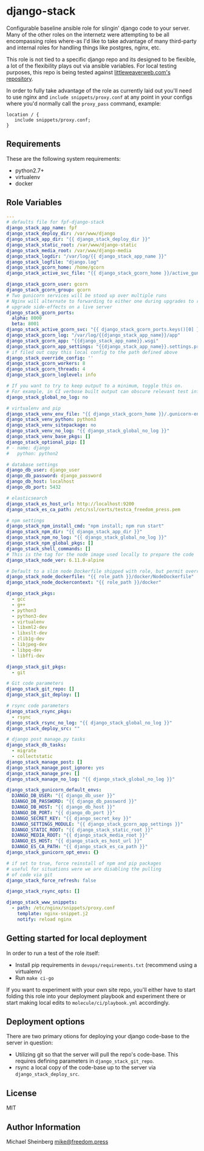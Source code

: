 django-stack
============

Configurable baseline ansible role for slingin' django code to your server. Many of the
other roles on the internetz were attempting to be all encompassing roles where-as 
I'd like to take advantage of many third-party and internal roles for handling
things like postgres, nginx, etc.

This role is not tied to a specific django repo and its designed to be flexible,
a lot of the flexibility plays out via ansible variables. For local testing
purposes, this repo is being tested against [littleweaverweb.com's repository](https://github.com/littleweaver/littleweaverweb.com).

In order to fully take advantage of the role as currently laid out you'll need
to use nginx and `include snippets/proxy.conf` at any point in your configs
where you'd normally call the `proxy_pass` command, example:

```
location / {
   include snippets/proxy.conf;
}
```

Requirements
------------

These are the following system requirements:

* python2.7+
* virtualenv
* docker

Role Variables
--------------

```yaml
---
# defaults file for fpf-django-stack
django_stack_app_name: fpf
django_stack_deploy_dir: /var/www/django
django_stack_app_dir: "{{ django_stack_deploy_dir }}"
django_stack_static_root: /var/www/django-static
django_stack_media_root: /var/www/django-media
django_stack_logdir: "/var/log/{{ django_stack_app_name }}"
django_stack_logfile: "django.log"
django_stack_gcorn_home: /home/gcorn
django_stack_active_svc_file: "{{ django_stack_gcorn_home }}/active_gunicorn_svc"

django_stack_gcorn_user: gcorn
django_stack_gcorn_group: gcorn
# Two gunicorn services will be stood up over multiple runs
# Nginx will alternate to forwarding to either one during upgrades to reduce
# upgrade side-effects on a live server
django_stack_gcorn_ports:
  alpha: 8000
  beta: 8001
django_stack_active_gcorn_svc: "{{ django_stack_gcorn_ports.keys()[0] }}"
django_stack_gcorn_log: "/var/log/{{django_stack_app_name}}/app"
django_stack_gcorn_app: "{{django_stack_app_name}}.wsgi"
django_stack_gcorn_app_settings: "{{django_stack_app_name}}.settings.production"
# if filed out copy this local config to the path defined above
django_stack_override_config: ''
django_stack_gcorn_workers: 8
django_stack_gcorn_threads: 4
django_stack_gcorn_loglevel: info

# If you want to try to keep output to a minimum, toggle this on.
# For example, in CI verbose built output can obscure relevant test info.
django_stack_global_no_log: no

# virtualenv and pip
django_stack_venv_env_file: "{{ django_stack_gcorn_home }}/.gunicorn-env"
django_stack_venv_python: python3
django_stack_venv_sitepackage: no
django_stack_venv_no_log: "{{ django_stack_global_no_log }}"
django_stack_venv_base_pkgs: []
django_stack_optional_pip: []
# - name: django
#   python: python2

# database settings
django_db_user: django_user
django_db_password: django_password
django_db_host: localhost
django_db_port: 5432

# elasticsearch
django_stack_es_host_url: http://localhost:9200
django_stack_es_ca_path: /etc/ssl/certs/testca_freedom_press.pem

# npm settings
django_stack_npm_install_cmd: "npm install; npm run start"
django_stack_npm_dir: "{{ django_stack_app_dir }}"
django_stack_npm_no_log: "{{ django_stack_global_no_log }}"
django_stack_npm_global_pkgs: []
django_stack_shell_commands: []
# This is the tag for the node image used locally to prepare the code
django_stack_node_ver: 6.11.0-alpine

# Default to a slim node Dockerfile shipped with role, but permit overrides.
django_stack_node_dockerfile: "{{ role_path }}/docker/NodeDockerfile"
django_stack_node_dockercontext: "{{ role_path }}/docker"

django_stack_pkgs:
  - gcc
  - g++
  - python3
  - python3-dev
  - virtualenv
  - libxml2-dev
  - libxslt-dev
  - zlib1g-dev
  - libjpeg-dev
  - libpq-dev
  - libffi-dev

django_stack_git_pkgs:
  - git

# Git code parameters
django_stack_git_repo: []
django_stack_git_deploy: []

# rsync code parameters
django_stack_rsync_pkgs:
  - rsync
django_stack_rsync_no_log: "{{ django_stack_global_no_log }}"
django_stack_deploy_src: ""

# django post manage.py tasks
django_stack_db_tasks:
  - migrate
  - collectstatic
django_stack_manage_post: []
django_stack_manage_post_ignore: yes
django_stack_manage_pre: []
django_stack_manage_no_log: "{{ django_stack_global_no_log }}"

django_stack_gunicorn_default_envs:
  DJANGO_DB_USER: "{{ django_db_user }}"
  DJANGO_DB_PASSWORD: "{{ django_db_password }}"
  DJANGO_DB_HOST: "{{ django_db_host }}"
  DJANGO_DB_PORT: "{{ django_db_port }}"
  DJANGO_SECRET_KEY: "{{ django_secret_key }}"
  DJANGO_SETTINGS_MODULE: "{{ django_stack_gcorn_app_settings }}"
  DJANGO_STATIC_ROOT: "{{ django_stack_static_root }}"
  DJANGO_MEDIA_ROOT: "{{ django_stack_media_root }}"
  DJANGO_ES_HOST: "{{ django_stack_es_host_url }}"
  DJANGO_ES_CA_PATH: "{{ django_stack_es_ca_path }}"
django_stack_gunicorn_opt_envs: {}

# if set to true, force reinstall of npm and pip packages
# useful for situations were we are disabling the pulling
# of code via git
django_stack_force_refresh: false

django_stack_rsync_opts: []

django_stack_www_snippets:
  - path: /etc/nginx/snippets/proxy.conf
    template: nginx-snippet.j2
    notify: reload nginx
```


Getting started for local deployment
------------------------------------

In order to run a test of the role itself:

* Install pip requirements in `devops/requirements.txt` (recommend using a
  virtualenv)
* Run `make ci-go`

If you want to experiment with your own site repo, you'll either have to start
folding this role into your deployment playbook and experiment there or start
making local edits to `molecule/ci/playbook.yml` accordingly.

Deployment options
------------------
There are two primary otions for deploying your django code-base to the
server in question:

* Utilizing git so that the server will pull the repo's code-base. This requires
  defining parameters in `django_stack_git_repo`.
* rsync a local copy of the code-base up to the server via `django_stack_deploy_src`.

License
-------

MIT

Author Information
------------------

Michael Sheinberg <mike@freedom.press>
